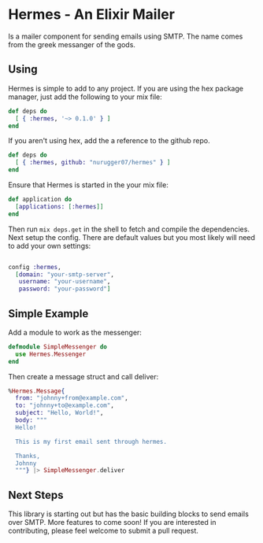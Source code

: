Hermes - An Elixir Mailer
=========================

Is a mailer component for sending emails using SMTP. The name comes from the greek messanger of the gods.


## Using

Hermes is simple to add to any project. If you are using the hex package manager, just add the following to your mix file:

``` elixir
def deps do
  [ { :hermes, '~> 0.1.0' } ]
end
```

If you aren't using hex, add the a reference to the github repo.

``` elixir
def deps do
  [ { :hermes, github: "nurugger07/hermes" } ]
end
```

Ensure that Hermes is started in the your mix file:

``` elixir
def application do
  [applications: [:hermes]]
end
```

Then run `mix deps.get` in the shell to fetch and compile the dependencies. Next setup the config. There are default values but you most likely will need to add your own settings:

``` elixir

config :hermes,
  [domain: "your-smtp-server",
   username: "your-username",
   password: "your-password"]

```

## Simple Example

Add a module to work as the messenger:

``` elixir
defmodule SimpleMessenger do
  use Hermes.Messenger
end
```

Then create a message struct and call deliver:

``` elixir
%Hermes.Message{
  from: "johnny+from@example.com",
  to: "johnny+to@example.com",
  subject: "Hello, World!",
  body: """
  Hello!

  This is my first email sent through hermes.

  Thanks,
  Johnny
  """} |> SimpleMessenger.deliver
```

## Next Steps

This library is starting out but has the basic building blocks to send emails over SMTP. More features to come soon! If you are interested in contributing, please feel welcome to submit a pull request.
